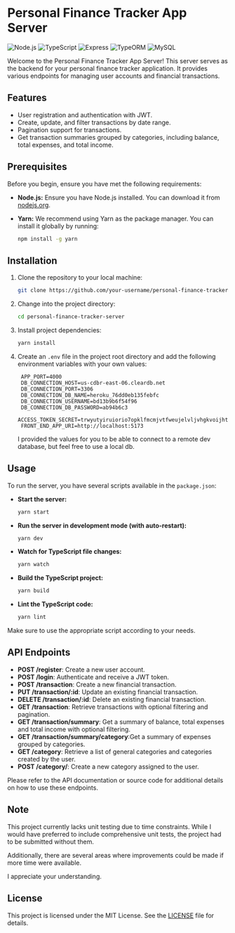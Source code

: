 # Personal Finance Tracker App Server

![Node.js](https://img.shields.io/badge/Node.js-v14.17.0-green)
![TypeScript](https://img.shields.io/badge/TypeScript-v4.4.4-blue)
![Express](https://img.shields.io/badge/Express-v4.17.1-lightgrey)
![TypeORM](https://img.shields.io/badge/TypeORM-v0.2.38-orange)
![MySQL](https://img.shields.io/badge/MySQL-v8.0.25-blue)

Welcome to the Personal Finance Tracker App Server! This server serves as the backend for your personal finance tracker application. It provides various endpoints for managing user accounts and financial transactions.

## Features

- User registration and authentication with JWT.
- Create, update, and filter transactions by date range.
- Pagination support for transactions.
- Get transaction summaries grouped by categories, including balance, total expenses, and total income.

## Prerequisites

Before you begin, ensure you have met the following requirements:

- **Node.js:** Ensure you have Node.js installed. You can download it from [nodejs.org](https://nodejs.org/).

- **Yarn:** We recommend using Yarn as the package manager. You can install it globally by running:

  ```bash
  npm install -g yarn
  ```

## Installation

1. Clone the repository to your local machine:

   ```bash
   git clone https://github.com/your-username/personal-finance-tracker-server.git
   ```

2. Change into the project directory:

   ```bash
   cd personal-finance-tracker-server
   ```

3. Install project dependencies:

   ```bash
   yarn install
   ```

4. Create an `.env` file in the project root directory and add the following environment variables with your own values:

   ```dotenv
    APP_PORT=4000
    DB_CONNECTION_HOST=us-cdbr-east-06.cleardb.net
    DB_CONNECTION_PORT=3306
    DB_CONNECTION_DB_NAME=heroku_76dd0eb135febfc
    DB_CONNECTION_USERNAME=bd13b9b6f54f96
    DB_CONNECTION_DB_PASSWORD=ab94b6c3
    ACCESS_TOKEN_SECRET=trwyutyiruiorio7opklfmcmjvtfweujelvljvhgkvoijhtijogjighhjjhmpku
    FRONT_END_APP_URI=http://localhost:5173
   ```

   I provided the values for you to be able to connect to a remote dev database, but feel free to use a local db.

## Usage

To run the server, you have several scripts available in the `package.json`:

- **Start the server:**

  ```bash
  yarn start
  ```

- **Run the server in development mode (with auto-restart):**

  ```bash
  yarn dev
  ```

- **Watch for TypeScript file changes:**

  ```bash
  yarn watch
  ```

- **Build the TypeScript project:**

  ```bash
  yarn build
  ```

- **Lint the TypeScript code:**

  ```bash
  yarn lint
  ```

Make sure to use the appropriate script according to your needs.

## API Endpoints

- **POST /register**: Create a new user account.
- **POST /login**: Authenticate and receive a JWT token.
- **POST /transaction**: Create a new financial transaction.
- **PUT /transaction/:id**: Update an existing financial transaction.
- **DELETE /transaction/:id**: Delete an existing financial transaction.
- **GET /transaction**: Retrieve transactions with optional filtering and pagination.
- **GET /transaction/summary**: Get a summary of balance, total expenses and total income with optional filtering.
- **GET /transaction/summary/category**:Get a summary of expenses grouped by categories.
- **GET /category**: Retrieve a list of general categories and categories created by the user.
- **POST /category/**: Create a new category assigned to the user.

Please refer to the API documentation or source code for additional details on how to use these endpoints.

## Note

This project currently lacks unit testing due to time constraints. While I would have preferred to include comprehensive unit tests, the project had to be submitted without them.

Additionally, there are several areas where improvements could be made if more time were available.

I appreciate your understanding.


## License

This project is licensed under the MIT License. See the [LICENSE](LICENSE) file for details.
